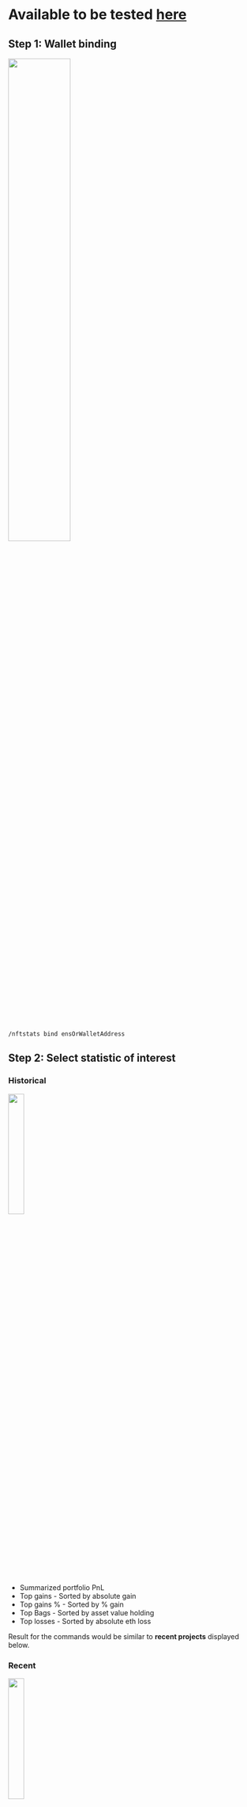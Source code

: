# Available to be tested [here](https://discord.gg/rud3PS5pCQ)


## Step 1: Wallet binding
<img src="https://user-images.githubusercontent.com/63389110/183650800-6cb1efcf-8909-4881-a1d2-20487e2d016d.png" width=50% height=50%>


`/nftstats bind ensOrWalletAddress`


## Step 2: Select statistic of interest

### Historical
<img src="https://user-images.githubusercontent.com/63389110/183651545-90cc8e26-56f1-4d24-98d1-494178c02ece.png" width=25% height=25%>

* Summarized portfolio PnL
* Top gains - Sorted by absolute gain
* Top gains % - Sorted by % gain
* Top Bags - Sorted by asset value holding
* Top losses - Sorted by absolute eth loss

Result for the commands would be similar to **recent projects** displayed below.

### Recent
<img src="https://user-images.githubusercontent.com/63389110/183651603-81c40f4a-6ad2-4586-8b4b-90e51718dff1.png" width=25% height=25%>

#### Recent flips - Token level PnL breakdown

![image](https://user-images.githubusercontent.com/63389110/183654304-409120cf-f82b-4921-8ab5-0484ff6a6261.png)

#### Recent projects - Project level PnL breakdown

![image](https://user-images.githubusercontent.com/63389110/183654427-f65b7569-3de6-4aac-b57c-15e3dcdface7.png)

